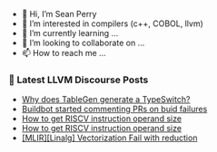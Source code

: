 - 👋 Hi, I’m Sean Perry
- 👀 I’m interested in compilers (c++, COBOL, llvm)
- 🌱 I’m currently learning ...
- 💞️ I’m looking to collaborate on ...
- 📫 How to reach me ...

<!---
s66perry/s66perry is a ✨ special ✨ repository because its `README.md` (this file) appears on your GitHub profile.
You can click the Preview link to take a look at your changes.
--->
### 📕 Latest LLVM Discourse Posts

<!-- DISCOURSE-LLVM:START -->
- [Why does TableGen generate a TypeSwitch?](https://discourse.llvm.org/t/why-does-tablegen-generate-a-typeswitch/79860#post_3)
- [Buildbot started commenting PRs on buid failures](https://discourse.llvm.org/t/buildbot-started-commenting-prs-on-buid-failures/79738#post_10)
- [How to get RISCV instruction operand size](https://discourse.llvm.org/t/how-to-get-riscv-instruction-operand-size/79866#post_3)
- [How to get RISCV instruction operand size](https://discourse.llvm.org/t/how-to-get-riscv-instruction-operand-size/79866#post_2)
- [[MLIR][Linalg] Vectorization Fail with reduction](https://discourse.llvm.org/t/mlir-linalg-vectorization-fail-with-reduction/79870#post_2)
<!-- DISCOURSE-LLVM:END -->
